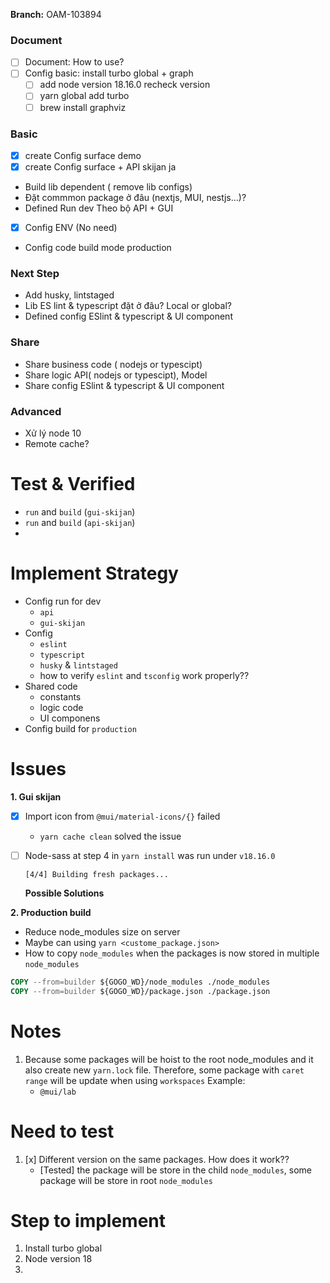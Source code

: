 
**Branch:** OAM-103894


### Document
- [ ] Document: How to use?
- [ ] Config basic: install turbo global + graph
	- [ ] add node version 18.16.0 recheck version
	- [ ] yarn global add turbo
	- [ ] brew install graphviz

### Basic
- [x] create Config surface demo
- [x] create Config surface + API skijan ja
- Build lib dependent ( remove lib configs)
- Đặt commmon package ở đâu (nextjs, MUI, nestjs…)?
- Defined Run dev Theo bộ API + GUI
- [x] Config ENV (No need)
- Config code build mode production

### Next Step
- Add husky, lintstaged
- Lib ES  lint & typescript đặt ở đâu? Local or global?
- Defined config ESlint & typescript & UI component

### Share
- Share business code ( nodejs or typescipt)
- Share logic API( nodejs or typescipt), Model
- Share config ESlint & typescript & UI component

### Advanced
- Xử lý node 10
- Remote cache? 

# Test & Verified
- `run` and `build` (`gui-skijan`)
- `run` and `build` (`api-skijan`)
- 


# Implement Strategy
- Config run for dev
	- `api`
	- `gui-skijan`
- Config 
	- `eslint` 
	- `typescript`
	- `husky` & `lintstaged`
	-  how to verify `eslint` and `tsconfig` work properly?? 
- Shared code
	- constants
	- logic code
	- UI componens
- Config build for `production`


# Issues

**1. Gui skijan**
- [x] Import icon from `@mui/material-icons/{}` failed
	- `yarn cache clean` solved the issue


- [ ] Node-sass at step 4 in `yarn install` was run under `v18.16.0`
	```
	[4/4] Building fresh packages...
	```

	**Possible Solutions**


**2. Production build**
- Reduce node_modules size on server
- Maybe can using `yarn <custome_package.json>`
- How to copy `node_modules` when the packages is now stored in multiple `node_modules`
```Dockerfile
COPY --from=builder ${GOGO_WD}/node_modules ./node_modules
COPY --from=builder ${GOGO_WD}/package.json ./package.json
```

# Notes

1. Because some packages will be hoist to the root node_modules and it also create new `yarn.lock` file. Therefore, some package with `caret range` will be update when using `workspaces`
	Example: 
	- `@mui/lab`


# Need to test

1. [x] Different version on the same packages. How does it work??
	- [Tested] the package will be store in the child `node_modules`, some package will be store in root `node_modules`

# Step to implement

1. Install turbo global
2. Node version 18
3. 